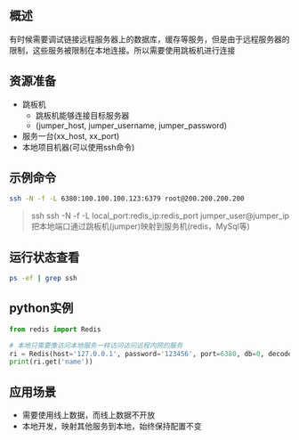 ## 概述

有时候需要调试链接远程服务器上的数据库，缓存等服务，但是由于远程服务器的限制，这些服务被限制在本地连接。所以需要使用跳板机进行连接

## 资源准备

- 跳板机
  - 跳板机能够连接目标服务器
  - (jumper_host, jumper_username, jumper_password)
- 服务一台(xx_host, xx_port)
- 本地项目机器(可以使用ssh命令)

## 示例命令
```bash
ssh -N -f -L 6380:100.100.100.123:6379 root@200.200.200.200
```

> ssh ssh -N -f -L local_port:redis_ip:redis_port jumper_user@jumper_ip  
> 把本地端口通过跳板机(jumper)映射到服务机(redis，MySql等)  

## 运行状态查看
```bash
ps -ef | grep ssh 
```

## python实例
```python
from redis import Redis

# 本地只需要像访问本地服务一样访问访问远程内网的服务
ri = Redis(host='127.0.0.1', password='123456', port=6380, db=0, decode_responses=True)
print(ri.get('name'))
```

## 应用场景

- 需要使用线上数据，而线上数据不开放
- 本地开发，映射其他服务到本地，始终保持配置不变
